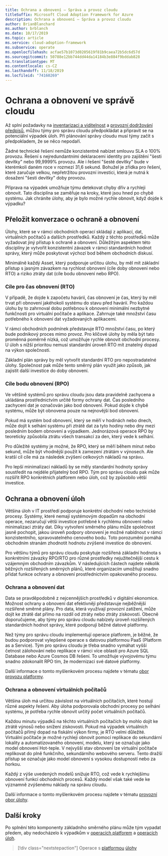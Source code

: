 ```yaml
---
title: Ochrana a obnovení – Správa a provoz cloudu
titleSuffix: Microsoft Cloud Adoption Framework for Azure
description: Ochrana a obnovení – Správa a provoz cloudu
author: BrianBlanchard
ms.author: brblanch
ms.date: 10/17/2019
ms.topic: article
ms.service: cloud-adoption-framework
ms.subservice: operate
ms.openlocfilehash: acfae57b1073d0205619f81b9caea72b5dc6d57d
ms.sourcegitcommit: 50788e12bb744dd44da14184b3e884f9bddab828
ms.translationtype: MT
ms.contentlocale: cs-CZ
ms.lasthandoff: 11/18/2019
ms.locfileid: "74160269"
---
```

# <a name="protect-and-recover-in-cloud-management"></a>Ochrana a obnovení ve správě cloudu

Až splní požadavky na [inventarizaci a viditelnost](./inventory.md) a [provozní dodržování předpisů](./operational-compliance.md), můžou týmy pro správu cloudu předpokládat a připravit se na potenciální výpadek úloh. Při plánování správy cloudu musí týmy začít s předpokladem, že se něco nepodaří.

Žádné technické řešení nemůže konzistentně nabízet smlouvu SLA o 100% provozu. Řešení s nejredundantními deklaracemi identity pro zajištění "šesti devítky" nebo 99,9999% provozu. Ale i řešení "šesté devítky" bude v kterémkoli daném roce v rozmezí 31,6 sekund. Bohužel je zřídka pro řešení, které zaručuje velkou, nepřetržitou provozní investici, která je nutná k dosažení "šesti devítky" doby provozu.

Příprava na výpadek umožňuje týmu detekovat chyby dřív a rychleji obnovit. Tato disciplína se zaměřuje na kroky, které jsou hned po chybě systému. Jak chráníte úlohy, aby je bylo možné rychle obnovit, když dojde k výpadku?

## <a name="translate-protection-and-recovery-conversations"></a>Přeložit konverzace o ochraně a obnovení

Úlohy, které se v rámci obchodních operací skládají z aplikací, dat, virtuálních počítačů a dalších prostředků. Každý z těchto prostředků může vyžadovat jiný přístup k ochraně a obnovení. Důležitým aspektem této disciplíny je vytvořit konzistentní závazek v rámci standardních hodnot správy, který může poskytovat výchozí bod během obchodních diskusí.

Minimálně každý Asset, který podporuje určitou úlohu, by měl mít základní přístup s jasným závazkem na rychlost obnovení (cíle doby obnovení nebo RTO) a riziko ztráty dat (cíle bodu obnovení nebo RPO).

### <a name="recovery-time-objectives-rto"></a>Cíle pro čas obnovení (RTO)

V případě, že dojde k započetu havárií, čas obnovení je čas, který by měl trvat při obnovení jakéhokoli systému do stavu před havárií. Pro každou úlohu by to zahrnoval dobu potřebnou k obnovení minimální nezbytné funkčnosti pro virtuální počítače a aplikace. Zahrnuje také množství času potřebného k obnovení dat vyžadovaných aplikacemi.

V rámci obchodních podmínek představuje RTO množství času, po který bude podnikový proces mimo provoz. Pro klíčové úlohy by měla být tato proměnná poměrně nízká, což umožňuje rychle obnovit obchodní procesy. U úloh s nižší prioritou nemusí standardní úroveň RTO mít znatelný dopad na výkon společnosti.

Základní plán správy by měl vytvořit standardní RTO pro nepostradatelné úlohy. Společnost pak může tento směrný plán využít jako způsob, jak zajistit další investice do doby obnovení.

### <a name="recovery-point-objectives-rpo"></a>Cíle bodu obnovení (RPO)

Ve většině systémů pro správu cloudu jsou data pravidelně zachycena a ukládána prostřednictvím určité formy ochrany dat. Čas posledního zachycení dat je označován jako bod obnovení. Pokud dojde k chybě systému, může být obnovena pouze na nejnovější bod obnovení.

Pokud má systém bod obnovení, který se měří v hodinách nebo dnech, může dojít k selhání systému při ztrátě dat za tyto hodiny nebo dny mezi posledním bodem obnovení a výpadkem. Jednorázová operace RPO by teoreticky způsobila ztrátu všech transakcí za den, který vede k selhání.

Pro důležité systémy je možné, že RPO, který se měří během minut nebo sekund, může být vhodnější použít k zamezení ztrátám v výnosech. Ale kratší cíl cíle má za následek zvýšení celkových nákladů na správu.

Pro lepší minimalizaci nákladů by se měly standardní hodnoty správy soustředit na nejdéle přijatelný bod RPO. Tým pro správu cloudu pak může rozšířit RPO konkrétních platforem nebo úloh, což by způsobilo větší investice.

## <a name="protect-and-recover-workloads"></a>Ochrana a obnovení úloh

Většina úloh v IT prostředí podporuje konkrétní obchodní nebo technické procesy. Systémy, které nemají systémovým dopadům na obchodní operace, nezaručují větší investice potřebné k rychlému obnovení nebo minimalizaci ztráty dat. Díky vytvoření směrného plánu může společnost jasně pochopit, jakou úroveň podpory obnovení je možné nabídnout v rámci konzistentního, spravovatelného cenového bodu. Toto porozumění pomáhá obchodním stranám zhodnotit hodnotu zvýšené investice do obnovení.

Pro většinu týmů pro správu cloudu poskytuje rozšířená základní hodnota s konkrétními závazky RPO/RTO pro různé prostředky nejužitečnější cestu k vzájemným obchodním závazkům. V následujících částech najdete několik běžných rozšířených směrných plánů, které organizacím umožňují snadno přidat funkce ochrany a obnovení prostřednictvím opakovaného procesu.

### <a name="protect-and-recover-data"></a>Ochrana a obnovení dat

Data se pravděpodobně z nejcennějších prostředků v digitální ekonomice. Možnost ochrany a obnovení dat efektivněji představuje nejběžnější rozšířené směrné plány. Pro data, která využívají provozní zatížení, může dojít ke ztrátě dat přímo na rozdíl od ztráty nebo ztráty ziskovosti. Obecně doporučujeme, aby týmy pro správu cloudu nabízely úroveň rozšířených standardních hodnot správy, které podporují běžné datové platformy.

Než týmy pro správu cloudu implementují operace platforem, je běžné, že budou podporovat vylepšené operace s datovou platformou PaaS (Platform as a Service). Tým pro správu cloudu je třeba snadno vymáhat vyšší četnost zálohování nebo replikace v rámci více oblastí pro Azure SQL Database nebo Azure Cosmos DB řešení. To umožňuje vývojovému týmu snadno zdokonalit RPO tím, že modernizaci své datové platformy.

Další informace o tomto myšlenkovém procesu najdete v tématu [obor provozu platformy](./platform.md).

### <a name="protect-and-recover-vms"></a>Ochrana a obnovení virtuálních počítačů

Většina úloh má určitou závislost na virtuálních počítačích, které hostují různé aspekty řešení. Aby úloha podporovala obchodní procesy po selhání systému, je potřeba rychle obnovit určitý počet virtuálních počítačů.

Každou minutu výpadků na těchto virtuálních počítačích by mohlo dojít ke ztrátě výnosů nebo snížení ziskovosti. Pokud má výpadek virtuálních počítačů přímý dopad na fiskální výkon firmy, je RTO velmi důležité. Virtuální počítače je možné rychleji obnovit pomocí replikace do sekundární lokality a automatizovaného obnovení, modelu, který se označuje jako model obnovení Hot-teple. V nejvyšší stav obnovení lze virtuální počítače replikovat do plně funkčního, sekundárního webového serveru. Tento dražší přístup se označuje jako model obnovení s vysokou dostupností nebo za horkou.

Každý z výše uvedených modelů snižuje RTO, což vede k rychlejšímu obnovení funkcí obchodních procesů. Každý model však také vede ke významně zvýšenému náklady na správu cloudu.

Další informace o tomto myšlenkovém procesu najdete v tématu [provozní obor úlohy](./workload.md).

## <a name="next-steps"></a>Další kroky

Po splnění této komponenty základního směrného plánu může tým vypadat předem, aby nedocházelo k výpadkům v [operacích platforem](./platform.md) a [operacích úloh](./workload.md).

> [!div class="nextstepaction"]
> Operace s [platformou](./platform.md)
> [úlohy](./workload.md)
